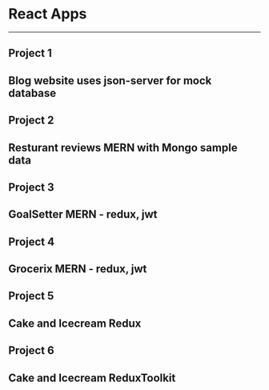 # React Apps
---
## Project 1 
Blog website
uses json-server for mock database
---
## Project 2
Resturant reviews
MERN with Mongo sample data
---
## Project 3 
GoalSetter
MERN - redux, jwt
---
## Project 4 
Grocerix
MERN - redux, jwt
---
## Project 5 
Cake and Icecream
Redux
---
## Project 6 
Cake and Icecream
ReduxToolkit
---